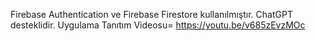 Firebase Authentication ve Firebase Firestore kullanılmıştır.
ChatGPT desteklidir.
Uygulama Tanıtım Videosu= https://youtu.be/v685zEvzMOc 
